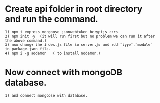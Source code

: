 # Create api folder in root directory and run the command.
    1) npm i express mongoose jsonwebtoken bcryptjs cors
    2) npm init -y  (it will run first but no problem we can run it after the above command.)    
    3) now change the index.js file to server.js and add "type":"module"  in package.json file.
    4) npm i -g nodemon   ( to install nodemon.)

# Now connect with mongoDB database.
    1) and connect mongoose with database.
    
